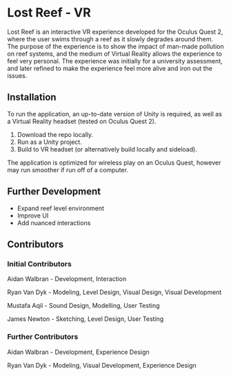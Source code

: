 # Lost Reef - VR
Lost Reef is an interactive VR experience developed for the Oculus Quest 2, where the user swims through a reef as it slowly degrades around them. The purpose of the experience is to show the impact of man-made pollution on reef systems, and the medium of Virtual Reality allows the experience to feel very personal. The experience was initially for a university assessment, and later refined to make the experience feel more alive and iron out the issues.



## Installation
To run the application, an up-to-date version of Unity is required, as well as a Virtual Reality headset (tested on Oculus Quest 2).
1. Download the repo locally.
2. Run as a Unity project.
3. Build to VR headset (or alternatively build locally and sideload).

The application is optimized for wireless play on an Oculus Quest, however may run smoother if run off of a computer.



## Further Development
- Expand reef level environment
- Improve UI
- Add nuanced interactions



## Contributors
### Initial Contributors
Aidan Walbran - Development, Interaction

Ryan Van Dyk - Modeling, Level Design, Visual Design, Visual Development

Mustafa Aqil - Sound Design, Modelling, User Testing

James Newton - Sketching, Level Design, User Testing

### Further Contributors
Aidan Walbran - Development, Experience Design

Ryan Van Dyk - Modeling, Visual Development, Experience Design
